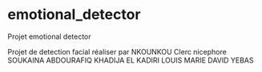 # emotional_detector
Projet emotional detector

Projet de detection facial réaliser par
NKOUNKOU Clerc nicephore
SOUKAINA ABDOURAFIQ
KHADIJA EL KADIRI
LOUIS MARIE DAVID YEBAS
